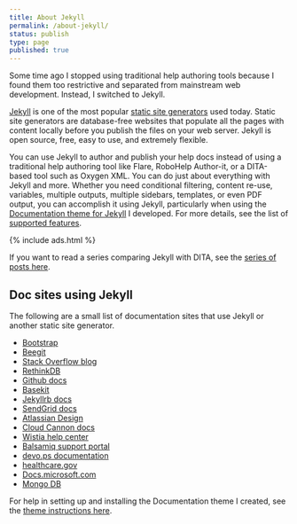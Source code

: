 ```yaml
---
title: About Jekyll
permalink: /about-jekyll/
status: publish
type: page
published: true
---
```


Some time ago I stopped using traditional help authoring tools because I found them too restrictive and separated from mainstream web development. Instead, I switched to Jekyll.

[Jekyll](http://jekyllrb.com) is one of the most popular [static site generators](http://staticgen.com) used today. Static site generators are database-free websites that populate all the pages with content locally before you publish the files on your web server. Jekyll is open source, free, easy to use, and extremely flexible.

You can use Jekyll to author and publish your help docs instead of using a traditional help authoring tool like Flare, RoboHelp Author-it, or a DITA-based tool such as Oxygen XML. You can do just about everything with Jekyll and more. Whether you need conditional filtering, content re-use, variables, multiple outputs, multiple sidebars, templates, or even PDF output, you can accomplish it using Jekyll, particularly when using the [Documentation theme for Jekyll](https://github.com/tomjoht/documentation-theme-jekyll) I developed. For more details, see the list of [supported features](https://idratherbewriting.com/documentation-theme-jekyll/mydoc_supported_features.html).

{% include ads.html %}

If you want to read a series comparing Jekyll with DITA, see the [series of posts here](https://idratherbewriting.com/2015/03/23/new-series-jekyll-versus-dita/).

<h2>Doc sites using Jekyll</h2>
The following are a small list of documentation sites that use Jekyll or another static site generator.

*  [Bootstrap](http://getbootstrap.com/)
*  [Beegit](http://help.beegit.com/)
*  [Stack Overflow blog](https://blog.stackoverflow.com/)
*  [RethinkDB](http://rethinkdb.com/docs/)
*  [Github docs](https://help.github.com/)
*  [Basekit](http://docs.basekit.com/)
*  [Jekyllrb docs](http://jekyllrb.com/docs/home/)
*  [SendGrid docs](https://sendgrid.com/docs)
*  [Atlassian Design](https://design.atlassian.com/)
*  [Cloud Cannon docs](https://docs.cloudcannon.com/)
*  [Wistia help center](http://wistia.com/support)
*  [Balsamiq support portal](https://support.balsamiq.com/)
*  [devo.ps documentation](http://docs.devo.ps/)
*  [healthcare.gov](http://www.healthcare.gov)
*  [Docs.microsoft.com](https://docs.microsoft.com)
*  [Mongo DB](https://docs.mongodb.com/)

For help in setting up and installing the Documentation theme I created, see the [theme instructions here](https://idratherbewriting.com/documentation-theme-jekyll/).
